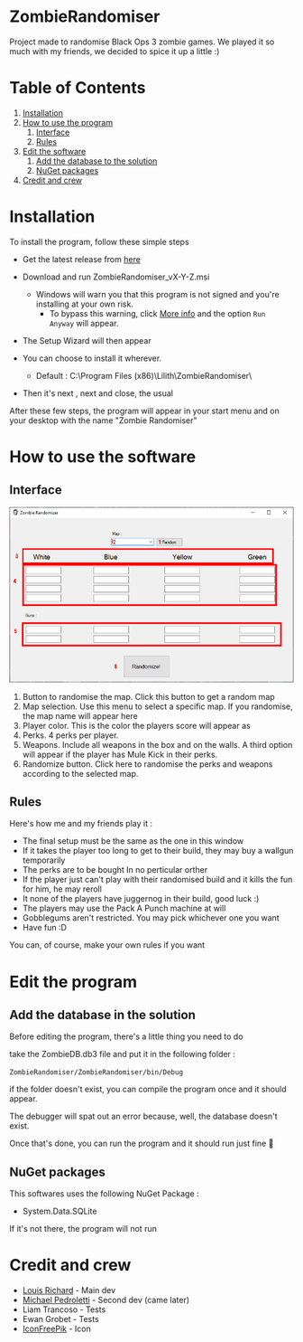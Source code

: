 # ZombieRandomiser

Project made to randomise Black Ops 3 zombie games.
We played it so much with my friends, we decided to spice it up a little :)

# Table of Contents
1. [Installation](#installation)
2. [How to use the program](#how-to-use-the-program)
   1. [Interface](#interface)
   2. [Rules](#rules)
3. [Edit the software](#edit-the-program)
   1. [Add the database to the solution](#add-db)
   2. [NuGet packages](#nuget)
4. [Credit and crew](#credit-and-crew)




# Installation <a name="installation"></a>
To install the program, follow these simple steps

- Get the latest release from [here](https://github.com/LouisRichard/ZombieRandomiser/releases)
- Download and run ZombieRandomiser_vX-Y-Z.msi

  - Windows will warn you that this program is not signed and you're installing at your own risk.
    - To bypass this warning, click <u>More info</u> and the option `Run Anyway` will appear.
- The Setup Wizard will then appear
- You can choose to install it wherever. 

  - Default : C:\Program Files (x86)\Lilith\ZombieRandomiser\
- Then it's next , next and close, the usual



After these few steps, the program will appear in your start menu and on your desktop with the name "Zombie Randomiser"



# How to use the software <a name="how-to-use-the-program"></a>

## Interface <a name="interface"></a> 

![alt text](https://raw.githubusercontent.com/LouisRichard/ZombieRandomiser/main/_assets/mainWindow.jpg "Main Window")


1. Button to randomise the map. Click this button to get a random map
2. Map selection. Use this menu to select a specific map. If you randomise, the map name will appear here
3. Player color. This is the color the players score will appear as
4. Perks. 4 perks per player. 
5. Weapons. Include all weapons in the box and on the walls. A third option will appear if the player has Mule Kick in their perks.
6. Randomize button. Click here to randomise the perks and weapons according to the selected map.


## Rules <a name="rules"></a>

Here's how me and my friends play it :

* The final setup must be the same as the one in this window
* If it takes the player too long to get to their build, they may buy a wallgun temporarily
* The perks are to be bought In no perticular orther
* If the player just can't play with their randomised build and it kills the fun for him, he may reroll
* It none of the players have juggernog in their build, good luck :) 
* The players may use the Pack A Punch machine at will
* Gobblegums aren't restricted. You may pick whichever one you want
* Have fun :D  

You can, of course, make your own rules if you want



# Edit the program <a name="edit-the-program"></a>

## Add the database in the solution <a name="add-db"></a>

Before editing the program, there's a little thing you need to do

take the ZombieDB.db3 file and put it in the following folder : 

`ZombieRandomiser/ZombieRandomiser/bin/Debug`

if the folder doesn't exist, you can compile the program once and it should appear.

The debugger will spat out an error because, well, the database doesn't exist.



Once that's done, you can run the program and it should run just fine 🤞



## NuGet packages <a name="nuget"></a>

This softwares uses the following NuGet Package :

* System.Data.SQLite

If it's not there, the program will not run



# Credit and crew <a name="credit-and-crew"></a>

* [Louis Richard](https://louisrichard.github.io/) - Main dev
* [Michael Pedroletti](https://michael.pedroletti.ch/) - Second dev (came later)
* Liam Trancoso - Tests
* Ewan Grobet - Tests
* [IconFreePik](https://www.iconfreepik.com/icons8-halloween-zombie-icon-free-pik-download/) - Icon
